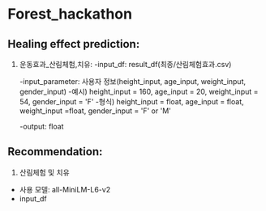 # Forest_hackathon

## Healing effect prediction:

1. 운동효과_산림체험,치유:
   -input_df: result_df(최종/산림체험효과.csv)
   
   -input_parameter: 사용자 정보(height_input, age_input, weight_input, gender_input)
     -예시) height_input = 160, age_input = 20, weight_input = 54, gender_input = 'F'
     -형식) height_input = float, age_input = float, weight_input =float, gender_input = 'F' or 'M'
   
   -output: float
 


## Recommendation:
1. 산림체험 및 치유
- 사용 모델: all-MiniLM-L6-v2
- input_df
